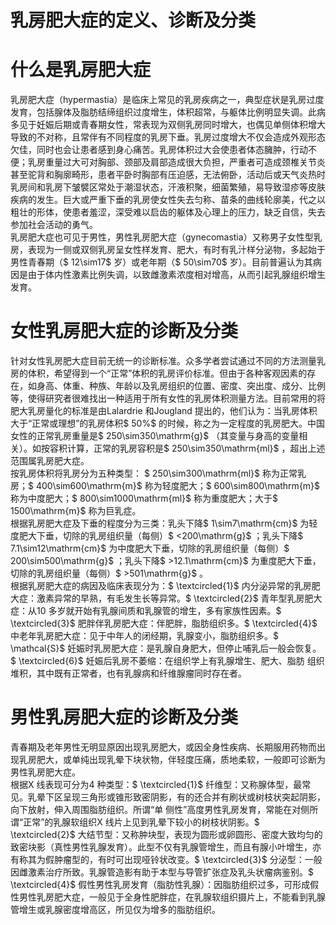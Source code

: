 # 乳房肥大症的定义、诊断及分类  
#  什么是乳房肥大症  
乳房肥大症（hypermastia）是临床上常见的乳房疾病之一，典型症状是乳房过度发育，包括腺体及脂肪结缔组织过度增生，体积超常，与躯体比例明显失调。此病多见于妊娠后期或青春期女性，常表现为双侧乳房同时增大，也偶见单侧体积增大导致的不对称，且常伴有不同程度的乳房下垂。乳房过度增大不仅会造成外观形态欠佳，同时也会让患者感到身心痛苦。乳房体积过大会使患者体态臃肿，行动不便；乳房重量过大可对胸部、颈部及肩部造成很大负担，严重者可造成颈椎关节炎甚至驼背和胸廓畸形，患者平卧时胸部有压迫感，无法俯卧，活动后或天气炎热时乳房间和乳房下皱襞区常处于潮湿状态，汗液积聚，细菌繁殖，易导致湿疹等皮肤疾病的发生。巨大或严重下垂的乳房使女性失去匀称、苗条的曲线轮廓美，代之以粗壮的形体，使患者羞涩，深受难以启齿的躯体及心理上的压力，缺乏自信，失去参加社会活动的勇气。  
乳房肥大症也可见于男性，男性乳房肥大症（gynecomastia）又称男子女性型乳房，表现为一侧或双侧乳房呈女性样发育、肥大，有时有乳汁样分泌物，多起始于男性青春期（$ 12\sim17$  岁）或老年期（$ 50\sim70\$  岁）。目前普遍认为其病因是由于体内性激素比例失调，以致雌激素浓度相对增高，从而引起乳腺组织增生发育。  
#  女性乳房肥大症的诊断及分类  
针对女性乳房肥大症目前无统一的诊断标准。众多学者尝试通过不同的方法测量乳房的体积，希望得到一个“正常”体积的乳房评价标准。但由于各种客观因素的存在，如身高、体重、种族、年龄以及乳房组织的位置、密度、突出度、成分、比例等，使得研究者很难找出一种适用于所有女性的乳房体积测量方法。目前常用的将肥大乳房量化的标准是由Lalardrie 和Jougland 提出的，他们认为：当乳房体积大于“正常或理想”的乳房体积$ 50\%$  的时候，称之为一定程度的乳房肥大。中国女性的正常乳房重量是$ 250\sim350\mathrm{g}$    （其变量与身高的变量相关）。如按容积计算，正常的乳房容积是$ 250\sim350\mathrm{ml}$    ，超出上述范围属乳房肥大症。  
按乳房体积将乳房分为五种类型： $ 250\sim300\mathrm{ml}$      称为正常乳 房；$ 400\sim600\mathrm{m}$     称为轻度肥大；$ 600\sim800\mathrm{m}$     称为中度肥大；$ 800\sim1000\mathrm{ml}$     称为重度肥大；大于$ 1500\mathrm{m}$     称为巨乳症。  
根据乳房肥大症及下垂的程度分为三类：乳头下降$ 1\sim7\mathrm{cm}$    为轻度肥大下垂，切除的乳房组织量（每侧）$ <200\mathrm{g}$    ；乳头下降$ 7.1\sim12\mathrm{cm}$     为中度肥大下垂，切除的乳房组织量（每侧）$ 200\sim500\mathrm{g}$    ；乳头下降$ >12.1\mathrm{cm}$     为重度肥大下垂，切除的乳房组织量（每侧）$ >501\mathrm{g}$    。  
根据乳房肥大症的病因及临床表现分为：$ \textcircled{1}$    内分泌异常的乳房肥大症：激素异常的早熟，有毛发生长等异常。$ \textcircled{2}$    青年型乳房肥大症：从10 多岁就开始有乳腺间质和乳腺管的增生，多有家族性因素。$ \textcircled{3}$    肥胖伴乳房肥大症：伴肥胖，脂肪组织多。$ \textcircled{4}$    中老年乳房肥大症：见于中年人的闭经期，乳腺变小，脂肪组织多。$ \mathcal{S}$    妊娠时乳房肥大症：是乳腺自身肥大，但停止哺乳后一般会恢复。 $ \textcircled{6}$     妊娠后乳房不萎缩：在组织学上有乳腺增生、肥大、脂肪 组织堆积，其中既有正常者，也有乳腺病和纤维腺瘤同时存在者。  
#  男性乳房肥大症的诊断及分类  
青春期及老年男性无明显原因出现乳房肥大，或因全身性疾病、长期服用药物而出现乳房肥大，或单纯出现乳晕下块状物，伴轻度压痛，质地柔软，一般即可诊断为男性乳房肥大症。  
根据X 线表现可分为4 种类型：$ \textcircled{1}$    纤维型：又称腺体型，最常见。乳晕下区呈现三角形或锥形致密阴影，有的还合并有刷状或树枝状突起阴影，向下放射，伸入周围脂肪组织。所谓“单 侧性”高度男性乳房发育，常能在对侧所谓“正常”的乳腺软组织X 线片上见到乳晕下较小的树枝状阴影。$ \textcircled{2}$    大结节型：又称肿块型，表现为圆形或卵圆形、密度大致均匀的致密块影（真性男性乳腺发育）。此型不仅有乳腺管增生，而且有腺小叶增生，亦有称其为假肿瘤型的，有时可出现哑铃状改变。$ \textcircled{3}$    分泌型：一般因雌激素治疗所致。乳腺管造影有助于本型与导管扩张症及乳头状瘤病鉴别。$ \textcircled{4}$    假性男性乳房发育（脂肪性乳腺）：因脂肪组织过多，可形成假性男性乳房肥大症，一般见于全身性肥胖症，在乳腺软组织摄片上，不能看到乳腺管增生或乳腺密度增高区，所见仅为增多的脂肪组织。  
